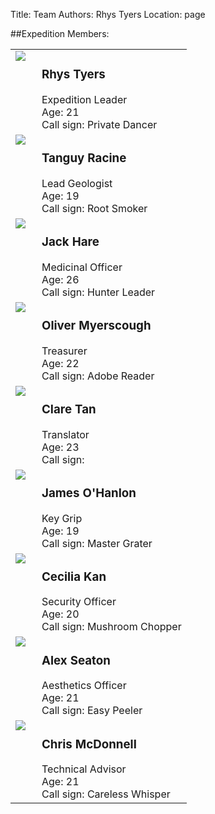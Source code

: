 Title: Team
Authors: Rhys Tyers
Location: page

<style>
img {
  float: left;
  margin-right: 10px;
}
td {
  vertical-align: top;
}
</style>

##Expedition Members:

<table>

<tr>
<td>
<img src="../photo_archive/newzealand/mugshots/rhys--thumb.jpg"></img>
</td>
<td>
<h3>Rhys Tyers</h3>
Expedition Leader<br>
Age: 21<br>
Call sign: Private Dancer
</td>
</tr>

<tr>
<td>
<img src="../photo_archive/newzealand/mugshots/tanguy--thumb.jpg"></img>
</td>
<td>
<h3>Tanguy Racine</h3>
Lead Geologist<br>
Age: 19<br>
Call sign: Root Smoker
</td>
</tr>

<tr>
<td>
<img src="../photo_archive/newzealand/mugshots/jack--thumb.jpg"></img>
</td>
<td>
<h3>Jack Hare</h3>
Medicinal Officer<br>
Age: 26<br>
Call sign: Hunter Leader
</td>
</tr>

<tr>
<td>
<img src="../photo_archive/newzealand/mugshots/oli--thumb.jpg"></img>
</td>
<td>
<h3>Oliver Myerscough</h3>
Treasurer<br>
Age: 22<br>
Call sign: Adobe Reader
</td>
</tr>

<tr>
<td>
<img src="../photo_archive/newzealand/mugshots/clare--thumb.jpg"></img>
</td>
<td>
<h3>Clare Tan</h3>
Translator<br>
Age: 23<br>
Call sign:
</td>
</tr>

<tr>
<td>
<img src="../photo_archive/newzealand/mugshots/james--thumb.jpg"></img>
</td>
<td>
<h3>James O'Hanlon</h3>
Key Grip<br>
Age: 19<br>
Call sign: Master Grater
</td>
</tr>

<tr>
<td>
<img src="../photo_archive/newzealand/mugshots/cecilia--thumb.jpg"></img>
</td>
<td>
<h3>Cecilia Kan</h3>
Security Officer<br>
Age: 20<br>
Call sign: Mushroom Chopper
</td>
</tr>

<tr>
<td>
<img src="../photo_archive/newzealand/mugshots/alex--thumb.jpg"></img>
</td>
<td>
<h3>Alex Seaton</h3>
Aesthetics Officer<br>
Age: 21<br>
Call sign: Easy Peeler
</td>
</tr>

<tr>
<td>
<img src="../photo_archive/newzealand/mugshots/chris--thumb.jpg"></img>
</td>
<td>
<h3>Chris McDonnell</h3>
Technical Advisor<br>
Age: 21<br>
Call sign: Careless Whisper
</td>
</tr>

</table>